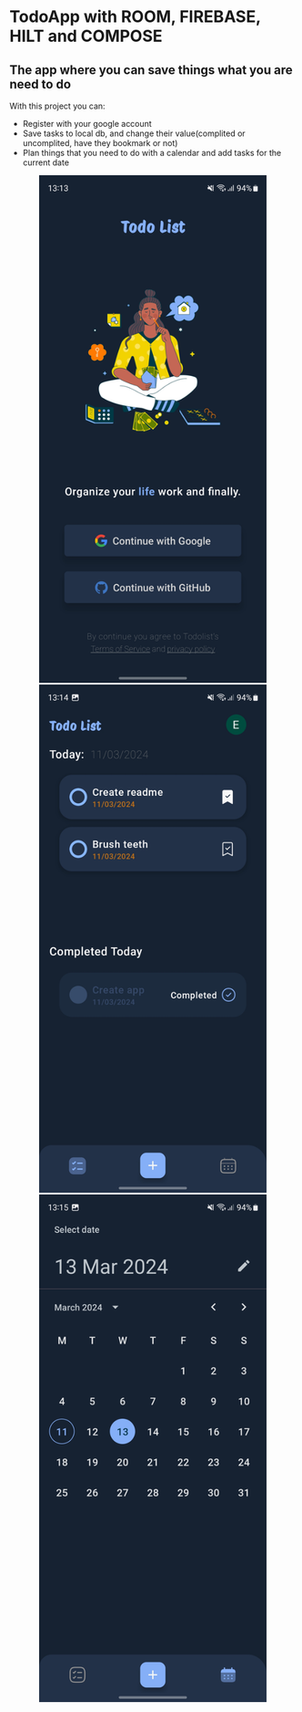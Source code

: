 # TodoApp with ROOM, FIREBASE, HILT and COMPOSE

## The app where you can save things what you are need to do

With this project you can:
* Register with your google account
* Save tasks to local db, and change their value(complited or uncomplited, have they bookmark or not)
* Plan things that you need to do with a calendar and add tasks for the current date
<p align="center" style="text-align: center;">
  <img src="https://github.com/BRBXGIT/TodoApp/blob/main/imges/SignIn.jpg" alt="drawing" width="400"/>
  <img src="https://github.com/BRBXGIT/TodoApp/blob/main/imges/MainScreen2.jpg" alt="drawing" width="400"/>
  <img src="https://github.com/BRBXGIT/TodoApp/blob/main/imges/CalendarScreen.jpg" alt="drawing" width="400"/>
</p>

